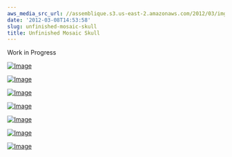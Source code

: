 ```yaml
---
aws_media_src_url: //assemblique.s3.us-east-2.amazonaws.com/2012/03/img_0229.jpg
date: '2012-03-08T14:53:58'
slug: unfinished-mosaic-skull
title: Unfinished Mosaic Skull
---
```


 Work in Progress

 [![Image](//assemblique.s3.us-east-2.amazonaws.com/2012/03/img_0229.jpg?w=487)](//assemblique.s3.us-east-2.amazonaws.com/2012/03/img_0229.jpg)

 [![Image](//assemblique.s3.us-east-2.amazonaws.com/2012/03/img_0221.jpg?w=487)](//assemblique.s3.us-east-2.amazonaws.com/2012/03/img_0221.jpg)

 [![Image](//assemblique.s3.us-east-2.amazonaws.com/2012/03/img_0210.jpg?w=487)](//assemblique.s3.us-east-2.amazonaws.com/2012/03/img_0210.jpg)

 [![Image](//assemblique.s3.us-east-2.amazonaws.com/2012/03/img_0211.jpg?w=487)](//assemblique.s3.us-east-2.amazonaws.com/2012/03/img_0211.jpg)

 [![Image](//assemblique.s3.us-east-2.amazonaws.com/2012/03/img_0213.jpg?w=487)](//assemblique.s3.us-east-2.amazonaws.com/2012/03/img_0213.jpg)

 [![Image](//assemblique.s3.us-east-2.amazonaws.com/2012/03/img_0215.jpg?w=487)](//assemblique.s3.us-east-2.amazonaws.com/2012/03/img_0215.jpg)

 [![Image](//assemblique.s3.us-east-2.amazonaws.com/2012/03/img_0220.jpg?w=487)](//assemblique.s3.us-east-2.amazonaws.com/2012/03/img_0220.jpg)